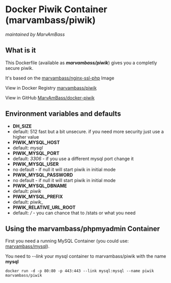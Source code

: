 # Docker Piwik Container (marvambass/piwik)
_maintained by MarvAmBass_

## What is it

This Dockerfile (available as ___marvambass/piwik___) gives you a completly secure piwik.

It's based on the [marvambass/nginx-ssl-php](https://registry.hub.docker.com/u/marvambass/nginx-ssl-php/) Image

View in Docker Registry [marvambass/piwik](https://registry.hub.docker.com/u/marvambass/piwik/)

View in GitHub [MarvAmBass/docker-piwik](https://github.com/MarvAmBass/docker-piwik)

## Environment variables and defaults

* __DH\_SIZE__
 * default: 512 fast but a bit unsecure. if you need more security just use a higher value
* __PIWIK\_MYSQL\_HOST__
 * default: _mysql_
* __PIWIK\_MYSQL\_PORT__
 * default: _3306_ - if you use a different mysql port change it
* __PIWIK\_MYSQL\_USER__
 * no default - if null it will start piwik in initial mode
* __PIWIK\_MYSQL\_PASSWORD__
 * no default - if null it will start piwik in initial mode
* __PIWIK\_MYSQL\_DBNAME__
 * default: _piwik_
* __PIWIK\_MYSQL\_PREFIX__
 * default: _piwik\__
* __PIWIK\_RELATIVE\_URL\_ROOT__
 * default: _/_ - you can chance that to /stats or what you need

## Using the marvambass/phpmyadmin Container

First you need a running MySQL Container (you could use: [marvambass/mysql](https://registry.hub.docker.com/u/marvambass/mysql/)).

You need to _--link_ your mysql container to marvambass/piwik with the name __mysql__

    docker run -d -p 80:80 -p 443:443 --link mysql:mysql --name piwik marvambass/piwik

